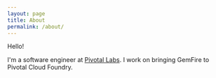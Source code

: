 ```yaml
---
layout: page
title: About
permalink: /about/
---
```


Hello!

I'm a software engineer at [Pivotal Labs](http://pivotal.io/). I work on bringing GemFire to Pivotal Cloud Foundry.
